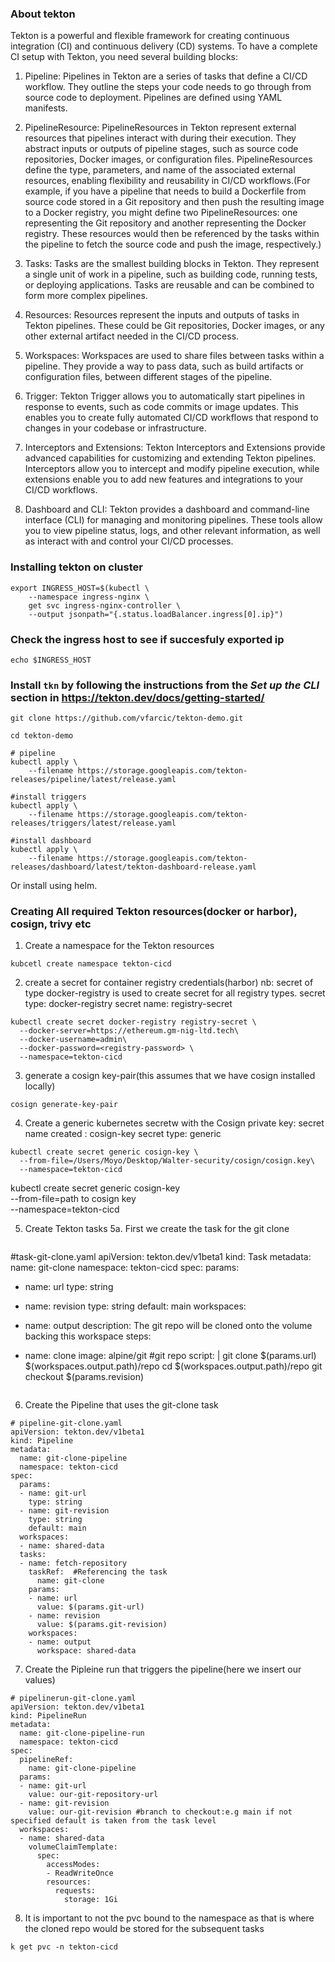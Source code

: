 ### About tekton

Tekton is a powerful and flexible framework for creating continuous integration (CI) and continuous delivery (CD) systems. To have a complete CI setup with Tekton, you need several building blocks:

1. Pipeline: Pipelines in Tekton are a series of tasks that define a CI/CD workflow. They outline the steps your code needs to go through from source code to deployment. Pipelines are defined using YAML manifests.


2. PipelineResource: PipelineResources in Tekton represent external resources that pipelines interact with during their execution. They abstract inputs or outputs of pipeline stages, such as source code repositories, Docker images, or configuration files. PipelineResources define the type, parameters, and name of the associated external resources, enabling flexibility and reusability in CI/CD workflows.(For example, if you have a pipeline that needs to build a Dockerfile from source code stored in a Git repository and then push the resulting image to a Docker registry, you might define two PipelineResources: one representing the Git repository and another representing the Docker registry. These resources would then be referenced by the tasks within the pipeline to fetch the source code and push the image, respectively.)

3. Tasks: Tasks are the smallest building blocks in Tekton. They represent a single unit of work in a pipeline, such as building code, running tests, or deploying applications. Tasks are reusable and can be combined to form more complex pipelines.

4. Resources: Resources represent the inputs and outputs of tasks in Tekton pipelines. These could be Git repositories, Docker images, or any other external artifact needed in the CI/CD process.

5. Workspaces: Workspaces are used to share files between tasks within a pipeline. They provide a way to pass data, such as build artifacts or configuration files, between different stages of the pipeline.

6. Trigger: Tekton Trigger allows you to automatically start pipelines in response to events, such as code commits or image updates. This enables you to create fully automated CI/CD workflows that respond to changes in your codebase or infrastructure.

7. Interceptors and Extensions: Tekton Interceptors and Extensions provide advanced capabilities for customizing and extending Tekton pipelines. Interceptors allow you to intercept and modify pipeline execution, while extensions enable you to add new features and integrations to your CI/CD workflows.

8. Dashboard and CLI: Tekton provides a dashboard and command-line interface (CLI) for managing and monitoring pipelines. These tools allow you to view pipeline status, logs, and other relevant information, as well as interact with and control your CI/CD processes.



### Installing tekton on cluster
```
export INGRESS_HOST=$(kubectl \
    --namespace ingress-nginx \
    get svc ingress-nginx-controller \
    --output jsonpath="{.status.loadBalancer.ingress[0].ip}")
```
### Check the ingress host to see if succesfuly exported ip
```
echo $INGRESS_HOST
```
### Install `tkn` by following the instructions from the *Set up the CLI* section in https://tekton.dev/docs/getting-started/
```
git clone https://github.com/vfarcic/tekton-demo.git

cd tekton-demo

# pipeline
kubectl apply \
    --filename https://storage.googleapis.com/tekton-releases/pipeline/latest/release.yaml 

#install triggers
kubectl apply \
    --filename https://storage.googleapis.com/tekton-releases/triggers/latest/release.yaml

#install dashboard
kubectl apply \
    --filename https://storage.googleapis.com/tekton-releases/dashboard/latest/tekton-dashboard-release.yaml
```
Or install using helm.


### Creating All required Tekton resources(docker or harbor), cosign, trivy etc 
1. Create a namespace for the Tekton resources
```
kubcetl create namespace tekton-cicd
```
2. create a secret for container registry credentials(harbor)
nb: secret of type docker-registry is used to create secret for all registry types.
secret type: docker-registry
secret name: registry-secret
```
kubectl create secret docker-registry registry-secret \
  --docker-server=https://ethereum.gm-nig-ltd.tech\
  --docker-username=admin\
  --docker-password=<registry-password> \
  --namespace=tekton-cicd

```

3. generate a cosign key-pair(this assumes that we have cosign installed locally)
```
cosign generate-key-pair

```

4. Create a generic kubernetes secretw with the Cosign private key:
secret name created : cosign-key
secret type: generic
```
kubectl create secret generic cosign-key \
  --from-file=/Users/Moyo/Desktop/Walter-security/cosign/cosign.key\
  --namespace=tekton-cicd
```

kubectl create secret generic cosign-key \
  --from-file=path to cosign key \
  --namespace=tekton-cicd

5. Create Tekton tasks
    5a. First we create the task for the git clone 

    ```
#task-git-clone.yaml
apiVersion: tekton.dev/v1beta1
kind: Task
metadata:
  name: git-clone
  namespace: tekton-cicd
spec:
  params:
  - name: url
    type: string
  - name: revision
    type: string
    default: main
  workspaces:
  - name: output
    description: The git repo will be cloned onto the volume backing this workspace
  steps:
  - name: clone
    image: alpine/git #git repo 
    script: |
      git clone $(params.url) $(workspaces.output.path)/repo
      cd $(workspaces.output.path)/repo
      git checkout $(params.revision)
    
    ```
6. Create the Pipeline  that uses the git-clone task
```
# pipeline-git-clone.yaml
apiVersion: tekton.dev/v1beta1
kind: Pipeline
metadata:
  name: git-clone-pipeline
  namespace: tekton-cicd
spec:
  params:
  - name: git-url
    type: string
  - name: git-revision
    type: string
    default: main
  workspaces:
  - name: shared-data
  tasks:
  - name: fetch-repository
    taskRef:  #Referencing the task
      name: git-clone
    params:
    - name: url
      value: $(params.git-url)
    - name: revision
      value: $(params.git-revision)
    workspaces:
    - name: output
      workspace: shared-data

```
7. Create the Pipleine run that triggers the pipeline(here we insert our values)
```
# pipelinerun-git-clone.yaml
apiVersion: tekton.dev/v1beta1
kind: PipelineRun
metadata:
  name: git-clone-pipeline-run
  namespace: tekton-cicd
spec:
  pipelineRef:
    name: git-clone-pipeline
  params:
  - name: git-url
    value: our-git-repository-url
  - name: git-revision
    value: our-git-revision #branch to checkout:e.g main if not specified default is taken from the task level
  workspaces:
  - name: shared-data
    volumeClaimTemplate:
      spec:
        accessModes:
        - ReadWriteOnce
        resources:
          requests:
            storage: 1Gi

```
8. It is important to not the pvc bound to the namespace as that is where the cloned repo would be stored for the subsequent tasks
```
k get pvc -n tekton-cicd
```